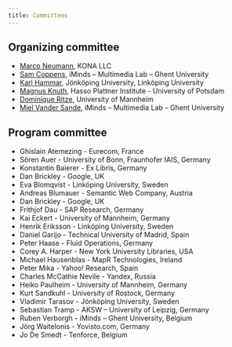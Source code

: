 ```yaml
---
title: Committees
---
```


## Organizing committee

- [Marco Neumann](mailto:marco.neumann@gmail.com), KONA LLC
- [Sam Coppens](mailto:sam.coppens@ugent.be), iMinds – Multimedia Lab – Ghent University
- [Karl Hammar](mailto:karl.hammar@jth.hj.se), Jönköping University, Linköping University
- [Magnus Knuth](http://www.hpi.uni-potsdam.de/meinel/lehrstuhl/team_fotos/current_phd_students/magnus_knuth.html), Hasso Plattner Institute - University of Potsdam
- [Dominique Ritze](mailto:dominique@informatik.uni-mannheim.de), University of Mannheim
- [Miel Vander Sande](mailto:miel.vandersande@ugent.be), iMinds – Multimedia Lab – Ghent University

## Program committee

- Ghislain Atemezing - Eurecom, France
- Sören Auer - University of Bonn, Fraunhofer IAIS, Germany
- Konstantin Baierer - Ex Libris, Germany
- Dan Brickley - Google, UK
- Eva Blomqvist - Linköping University, Sweden
- Andreas Blumauer - Semantic Web Company, Austria
- Dan Brickley - Google, UK
- Frithjof Dau - SAP Research, Germany
- Kai Eckert - University of Mannheim, Germany
- Henrik Eriksson - Linköping University, Sweden
- Daniel Garijo - Technical University of Madrid, Spain
- Peter Haase - Fluid Operations, Germany
- Corey A. Harper - New York University Libraries, USA
- Michael Hausenblas - MapR Technologies, Ireland
- Peter Mika - Yahoo! Research, Spain
- Charles McCathie Nevile - Yandex, Russia
- Heiko Paulheim - University of Mannheim, Germany
- Kurt Sandkuhl - University of Rostock, Germany
- Vladimir Tarasov - Jönköping University, Sweden
- Sebastian Tramp - AKSW – University of Leipzig, Germany
- Ruben Verborgh - iMinds – Ghent University, Belgium
- Jörg Waitelonis - Yovisto.com, Germany
- Jo De Smedt - Tenforce, Belgium
